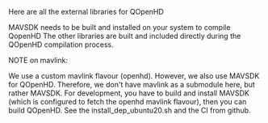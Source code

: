 Here are all the external libraries for QOpenHD

MAVSDK needs to be built and installed on your system to compile QopenHD
The other libraries are built and included directly during the QOpenHD compilation process.

NOTE on mavlink:

We use a custom mavlink flavour (openhd). However, we also use MAVSDK for QOpenHD.
Therefore, we don't have mavlink as a submodule here, but rather MAVSDK.
For development, you have to build and install MAVSDK (which is configured to fetch the openhd mavlink flavour), then you can build QOpenHD.
See the install_dep_ubuntu20.sh and the CI from github.
